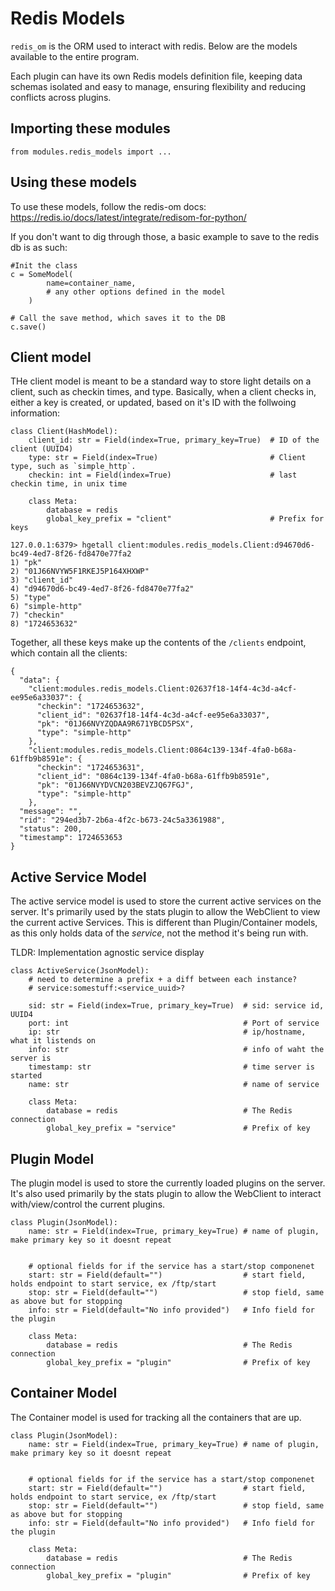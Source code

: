 # Redis Models

`redis_om` is the ORM used to interact with redis. Below are the models available to the entire program.

Each plugin can have its own Redis models definition file, keeping data schemas isolated and easy to manage, ensuring flexibility and reducing conflicts across plugins.

## Importing these modules

`from modules.redis_models import ...`

## Using these models

To use these models, follow the redis-om docs: https://redis.io/docs/latest/integrate/redisom-for-python/

If you don't want to dig through those, a basic example to save to the redis db is as such:

```
#Init the class
c = SomeModel(
        name=container_name,
        # any other options defined in the model
    )

# Call the save method, which saves it to the DB
c.save()
```


## Client model
THe client model is meant to be a standard way to store light details on a client, such as checkin times, and type. 
Basically, when a client checks in, either a key is created, or updated, based on it's ID with the follwoing information:

```
class Client(HashModel):
    client_id: str = Field(index=True, primary_key=True)  # ID of the client (UUID4)
    type: str = Field(index=True)                         # Client type, such as `simple_http`. 
    checkin: int = Field(index=True)                      # last checkin time, in unix time

    class Meta:
        database = redis
        global_key_prefix = "client"                      # Prefix for keys
```

```
127.0.0.1:6379> hgetall client:modules.redis_models.Client:d94670d6-bc49-4ed7-8f26-fd8470e77fa2
1) "pk"
2) "01J66NVYW5F1RKEJ5P164XHXWP"
3) "client_id"
4) "d94670d6-bc49-4ed7-8f26-fd8470e77fa2"
5) "type"
6) "simple-http"
7) "checkin"
8) "1724653632"
```

Together, all these keys make up the contents of the `/clients` endpoint, which contain all the clients:

```
{
  "data": {
    "client:modules.redis_models.Client:02637f18-14f4-4c3d-a4cf-ee95e6a33037": {
      "checkin": "1724653632",
      "client_id": "02637f18-14f4-4c3d-a4cf-ee95e6a33037",
      "pk": "01J66NVYZQDAA9R671YBCD5PSX",
      "type": "simple-http"
    },
    "client:modules.redis_models.Client:0864c139-134f-4fa0-b68a-61ffb9b8591e": {
      "checkin": "1724653631",
      "client_id": "0864c139-134f-4fa0-b68a-61ffb9b8591e",
      "pk": "01J66NVYDVCN203BEVZJQ67FGJ",
      "type": "simple-http"
    },
  "message": "",
  "rid": "294ed3b7-2b6a-4f2c-b673-24c5a3361988",
  "status": 200,
  "timestamp": 1724653653
}

```


## Active Service Model

The active service model is used to store the current active services on the server. It's primarily used by the stats plugin to allow the WebClient to view the current active Services. This is different than Plugin/Container models, as this only holds data of the *service*, not the method it's being run with. 

TLDR: Implementation agnostic service display

```
class ActiveService(JsonModel):
    # need to determine a prefix + a diff between each instance?
    # service:somestuff:<service_uuid>?

    sid: str = Field(index=True, primary_key=True)  # sid: service id, UUID4
    port: int                                       # Port of service
    ip: str                                         # ip/hostname, what it listends on
    info: str                                       # info of waht the server is
    timestamp: str                                  # time server is started
    name: str                                       # name of service

    class Meta:
        database = redis                            # The Redis connection
        global_key_prefix = "service"               # Prefix of key
```

## Plugin Model

The plugin model is used to store the currently loaded plugins on the server. It's also used primarily by the stats plugin to allow the WebClient to interact with/view/control the current plugins.

```
class Plugin(JsonModel):
    name: str = Field(index=True, primary_key=True) # name of plugin, make primary key so it doesnt repeat


    # optional fields for if the service has a start/stop componenet
    start: str = Field(default="")                  # start field, holds endpoint to start service, ex /ftp/start
    stop: str = Field(default="")                   # stop field, same as above but for stopping  
    info: str = Field(default="No info provided")   # Info field for the plugin

    class Meta:
        database = redis                            # The Redis connection
        global_key_prefix = "plugin"                # Prefix of key
```


## Container Model

The Container model is used for tracking all the containers that are up. 

```
class Plugin(JsonModel):
    name: str = Field(index=True, primary_key=True) # name of plugin, make primary key so it doesnt repeat


    # optional fields for if the service has a start/stop componenet
    start: str = Field(default="")                  # start field, holds endpoint to start service, ex /ftp/start
    stop: str = Field(default="")                   # stop field, same as above but for stopping  
    info: str = Field(default="No info provided")   # Info field for the plugin

    class Meta:
        database = redis                            # The Redis connection
        global_key_prefix = "plugin"                # Prefix of key
```
